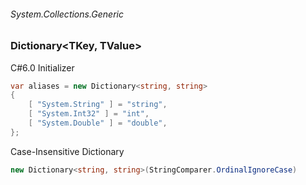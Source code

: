 ###### System.Collections.Generic
### Dictionary<TKey, TValue>

C#6.0 Initializer
``` csharp
var aliases = new Dictionary<string, string>
{
    [ "System.String" ] = "string",
    [ "System.Int32" ] = "int",
    [ "System.Double" ] = "double",
};
```

Case-Insensitive Dictionary
``` csharp
new Dictionary<string, string>(StringComparer.OrdinalIgnoreCase)
```
